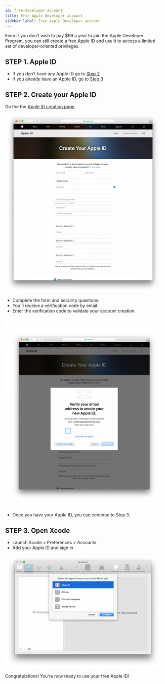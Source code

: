 ```yaml
---
id: free-developer-account
title: Free Apple Developer account
sidebar_label: Free Apple Developer account
---
```

Even if you don’t wish to pay $99 a year to join the Apple Developer Program, you can still create a free Apple ID and use it to access a limited set of developer-oriented privileges.

## STEP 1. Apple ID

* If you don’t have any Apple ID go to [Step 2](#step-2-create-your-apple-id)
* If you already have an Apple ID, go to [Step 3](#step-3-open-xcode)

## STEP 2. Create your Apple ID

Go the the [Apple ID creation page](https://appleid.apple.com/).

![Create your Apple ID](assets/deploy-app-store/Apple-ID-Creation-Page-4D-for-iOS.png)

* Complete the form and security questions.
* You'll receive a verification code by email.
* Enter the verification code to validate your account creation.

![Register Developer Program](assets/deploy-app-store/Register-developer-program-4D-for-iOS.png)

* Once you have your Apple ID, you can continue to Step 3.

## STEP 3. Open Xcode

* Launch Xcode > Preferences > Accounts
* Add your Apple ID and sign in 

![Developer Account](assets/test-build/Developer-Account-4D-for-iOS.png)

Congratulations! You're now ready to use your free Apple ID!